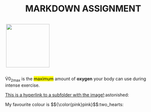 <!DOCUMENT html>
<html>
<body>

<h1 align="center">MARKDOWN ASSIGNMENT</h1>

<p style="display:inline-block;"> <img align="right" src="https://img.freepik.com/free-vector/cute-girl-hacker-operating-laptop-cartoon-vector-icon-illustration-people-technology-isolated-flat_138676-9487.jpg" width="140" height="140"></p>
<p> V&#775;0<sub>2max</sub> is the <mark>maximum</mark> amount of <b>oxygen</b> your body can use during intense exercise. </p>
<a href="subfolder.md/image.md"> This is a hyperlink to a subfolder with the image!</a>:astonished:

<p> My favourite colour is $${\color{pink}pink}$$:two_hearts:</p>

</body>
</html>



